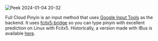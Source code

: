 ![Peek 2024-01-04 20-32](https://github.com/qingxiang-jia/full-cloud-pinyin/assets/5571586/6fc3a74f-f206-439d-aae7-2f255b202c6f)

Full Cloud Pinyin is an input method that uses [Google Input Tools](https://www.google.com/inputtools/try/) as the backend. It uses [fcitx5-bridge](https://github.com/qingxiang-jia/fcitx5-bridge) so you can type pinyin with excellent prediction on Linux with Fcitx5. Historically, a version made with IBus is available [here](https://github.com/qingxiang-jia/ibus-cloud-pinyin).

